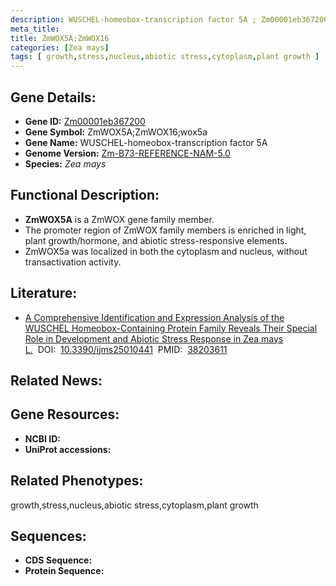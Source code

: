 ```yaml
---
description: WUSCHEL-homeobox-transcription factor 5A ; Zm00001eb367200 ; Zea mays
meta_title:
title: ZmWOX5A;ZmWOX16
categories: [Zea mays]
tags: [ growth,stress,nucleus,abiotic stress,cytoplasm,plant growth ]
---
```


## Gene Details:
- **Gene ID:**	[Zm00001eb367200]()
- **Gene Symbol:** ZmWOX5A;ZmWOX16;wox5a
- **Gene Name:** WUSCHEL-homeobox-transcription factor 5A
- **Genome Version:** [Zm-B73-REFERENCE-NAM-5.0]()
- **Species:** *Zea mays*

## Functional Description:
   - **ZmWOX5A** is a ZmWOX gene family member.
   - The promoter region of ZmWOX family members is enriched in light, plant growth/hormone, and abiotic stress-responsive elements.
   - ZmWOX5a was localized in both the cytoplasm and nucleus, without transactivation activity.

## Literature:
   - [A Comprehensive Identification and Expression Analysis of the WUSCHEL Homeobox-Containing Protein Family Reveals Their Special Role in Development and Abiotic Stress Response in Zea mays L.]( https://www.ncbi.nlm.nih.gov/pmc/articles/PMC10779079/)&nbsp;&nbsp;DOI:&nbsp;&nbsp;[10.3390/ijms25010441](https://www.ncbi.nlm.nih.gov/pmc/articles/PMC10779079/)&nbsp;&nbsp;PMID:&nbsp;&nbsp;[38203611](https://pubmed.ncbi.nlm.nih.gov/38203611/)

## Related News:

## Gene Resources:
- **NCBI ID:** [](https://www.ncbi.nlm.nih.gov/gene/?term=)
- **UniProt accessions:** [](https://www.uniprot.org/uniprotkb//entry)

## Related Phenotypes:
growth,stress,nucleus,abiotic stress,cytoplasm,plant growth

## Sequences:
- **CDS Sequence:**
- **Protein Sequence:**
